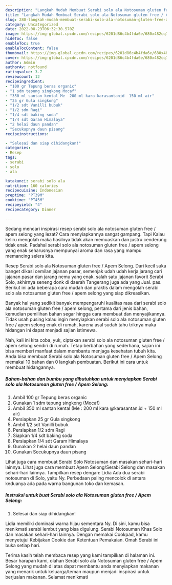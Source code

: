 ```yaml
---
description: "Langkah Mudah Membuat Serabi solo ala Notosuman gluten free / Apem Selong yang Lezat}"
title: "Langkah Mudah Membuat Serabi solo ala Notosuman gluten free / Apem Selong yang Lezat}"
slug: 280-langkah-mudah-membuat-serabi-solo-ala-notosuman-gluten-free-apem-selong-yang-lezat
category: Uncategorized
date: 2022-08-23T06:32:30.570Z
image: https://img-global.cpcdn.com/recipes/6201d86c4b4fda6e/680x482cq70/serabi-solo-ala-notosuman-gluten-free-apem-selong-foto-resep-utama.jpg
hideToc: false
enableToc: true
enableTocContent: false
thumbnail: https://img-global.cpcdn.com/recipes/6201d86c4b4fda6e/680x482cq70/serabi-solo-ala-notosuman-gluten-free-apem-selong-foto-resep-utama.jpg
cover: https://img-global.cpcdn.com/recipes/6201d86c4b4fda6e/680x482cq70/serabi-solo-ala-notosuman-gluten-free-apem-selong-foto-resep-utama.jpg
author: Admin
authorAv: notfound
ratingvalue: 3.7
reviewcount: 12
recipeingredient:
- "100 gr Tepung beras organic"
- "1 sdm tepung singkong Mocaf"
- "350 ml santan kental Me  200 ml kara karasantanid  150 ml air"
- "25 gr Gula singkong"
- "1/2 sdt Vanilli bubuk"
- "1/2 sdm Ragi"
- "1/4 sdt baking soda"
- "1/4 sdt Garam Himalaya"
- "2 helai daun pandan"
- "Secukupnya daun pisang"
recipeinstructions:

- "Selesai dan siap dihidangkan!"
categories:
- Resep
tags:
- serabi
- solo
- ala

katakunci: serabi solo ala 
nutrition: 160 calories
recipecuisine: Indonesian
preptime: "PT39M"
cooktime: "PT45M"
recipeyield: "4"
recipecategory: Dinner

---
```



Sedang mencari inspirasi resep serabi solo ala notosuman gluten free / apem selong yang lezat? Cara menyiapkannya sangat gampang. Tapi Kalau keliru mengolah maka hasilnya tidak akan memuaskan dan justru cenderung tidak enak. Padahal serabi solo ala notosuman gluten free / apem selong yang enak seharusnya mempunyai aroma dan rasa yang mampu memancing selera kita.


Resep Serabi solo ala Notosuman gluten free / Apem Selong. Dari kecil suka banget dikasi cemilan jajanan pasar, semenjak udah udah kerja jarang cari jajanan pasar dan jarang nemu yang enak. salah satu jajanan favorit Serabi Solo, akhirnya seneng donk di daerah Tangerang juga ada yang Jual. pas. Berikut ini ada beberapa cara mudah dan praktis dalam mengolah serabi solo ala notosuman gluten free / apem selong yang siap dikreasikan.

Banyak hal yang sedikit banyak mempengaruhi kualitas rasa dari serabi solo ala notosuman gluten free / apem selong, pertama dari jenis bahan, kemudian pemilihan bahan segar hingga cara membuat dan menyajikannya. Tidak usah pusing kalau ingin menyiapkan serabi solo ala notosuman gluten free / apem selong enak di rumah, karena asal sudah tahu triknya maka hidangan ini dapat menjadi sajian istimewa.


Nah, kali ini kita coba, yuk, ciptakan serabi solo ala notosuman gluten free / apem selong sendiri di rumah. Tetap berbahan yang sederhana, sajian ini bisa memberi manfaat dalam membantu menjaga kesehatan tubuh kita. Anda bisa membuat Serabi solo ala Notosuman gluten free / Apem Selong memakai 10 bahan dan 0 langkah pembuatan. Berikut ini cara untuk membuat hidangannya.

<!--inarticleads1-->

##### Bahan-bahan dan bumbu yang dibutuhkan untuk menyiapkan Serabi solo ala Notosuman gluten free / Apem Selong:

1. Ambil 100 gr Tepung beras organic
1. Gunakan 1 sdm tepung singkong (Mocaf)
1. Ambil 350 ml santan kental (Me : 200 ml kara @karasantan.id + 150 ml air)
1. Persiapkan 25 gr Gula singkong
1. Ambil 1/2 sdt Vanilli bubuk
1. Persiapkan 1/2 sdm Ragi
1. Siapkan 1/4 sdt baking soda
1. Persiapkan 1/4 sdt Garam Himalaya
1. Gunakan 2 helai daun pandan
1. Gunakan Secukupnya daun pisang


Lihat juga cara membuat Serabi Solo Notosuman dan masakan sehari-hari lainnya. Lihat juga cara membuat Apem Selong/Serabi Selong dan masakan sehari-hari lainnya. Tampilkan resep dengan: Lidia Ada dua serabi notosuman di Solo, yaitu Ny. Perbedaan paling mencolok di antara keduanya ada pada warna bangunan toko dan kemasan. 

<!--inarticleads2-->

##### Instruksi untuk buat Serabi solo ala Notosuman gluten free / Apem Selong:


1. Selesai dan siap dihidangkan!

Lidia memiliki dominasi warna hijau sementara Ny. Di sini, kamu bisa menikmati serabi lembut yang bisa digulung. Serabi Notosuman Khas Solo dan masakan sehari-hari lainnya. Dengan memakai Cookpad, kamu menyetujui Kebijakan Cookie dan Ketentuan Pemakaian. Omah Serabi ini buka setiap hari. 

Terima kasih telah membaca resep yang kami tampilkan di halaman ini. Besar harapan kami, olahan Serabi solo ala Notosuman gluten free / Apem Selong yang mudah di atas dapat membantu anda menyiapkan makanan yang menarik untuk keluarga/teman maupun menjadi inspirasi untuk berjualan makanan. Selamat menikmati
